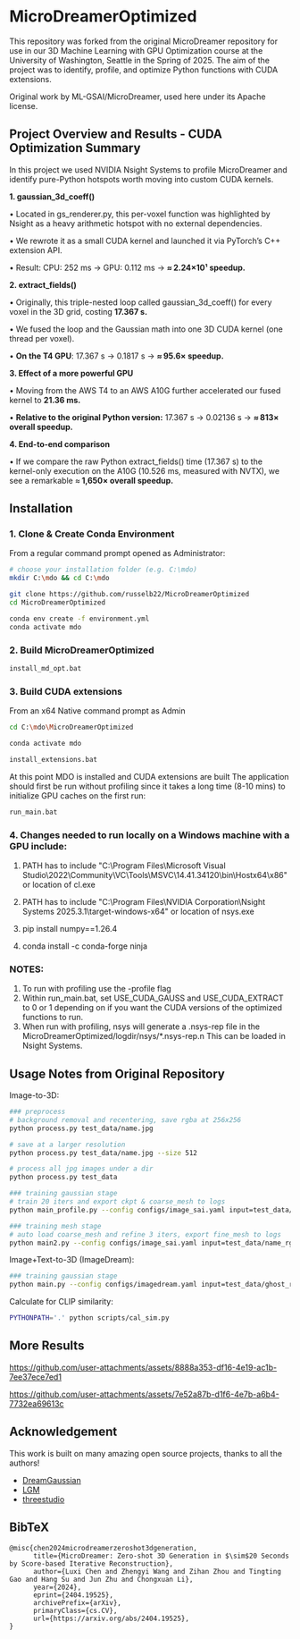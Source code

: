# MicroDreamerOptimized
This repository was forked from the original MicroDreamer repository for use in our 3D Machine Learning with GPU Optimization course at the University of Washington, Seattle in the Spring of 2025. The aim of the project was to identify, profile, and optimize Python functions with CUDA extensions.

Original work by ML-GSAI/MicroDreamer, used here under its Apache license.

## Project Overview and Results - CUDA Optimization Summary
In this project we used NVIDIA Nsight Systems to profile MicroDreamer and identify pure-Python hotspots worth moving into custom CUDA kernels.

**1.	gaussian_3d_coeff()**

  •	Located in gs_renderer.py, this per-voxel function was highlighted by Nsight as a heavy arithmetic hotspot with no external dependencies.

  •	We rewrote it as a small CUDA kernel and launched it via PyTorch’s C++ extension API.

  •	Result: CPU: 252 ms → GPU: 0.112 ms → **≈ 2.24×10¹ speedup.**

 
**2.	extract_fields()**

  •	Originally, this triple-nested loop called gaussian_3d_coeff() for every voxel in the 3D grid, costing **17.367 s.**

  •	We fused the loop and the Gaussian math into one 3D CUDA kernel (one thread per voxel).
  
  •	**On the T4 GPU**: 17.367 s → 0.1817 s → **≈ 95.6× speedup.**

 
**3.	Effect of a more powerful GPU**

  •	Moving from the AWS T4 to an AWS A10G further accelerated our fused kernel to **21.36 ms.**

  •	**Relative to the original Python version:** 17.367 s → 0.02136 s → **≈ 813× overall speedup.**

 
**4.	End-to-end comparison**

  •	If we compare the raw Python extract_fields() time (17.367 s) to the kernel-only execution on the A10G (10.526 ms, measured with NVTX), we see a remarkable ≈ **1,650× overall speedup.**
  
## Installation
### 1. Clone & Create Conda Environment
From a regular command prompt opened as Administrator:
```bash
# choose your installation folder (e.g. C:\mdo)
mkdir C:\mdo && cd C:\mdo

git clone https://github.com/russelb22/MicroDreamerOptimized 
cd MicroDreamerOptimized

conda env create -f environment.yml
conda activate mdo
```
### 2. Build MicroDreamerOptimized
```bash
install_md_opt.bat
```

### 3. Build CUDA extensions 
From an x64 Native command prompt as Admin  
``` bash
cd C:\mdo\MicroDreamerOptimized

conda activate mdo

install_extensions.bat  
```

At this point MDO is installed and CUDA extensions are built
The application should first be run without profiling since it takes a long time (8-10 mins) to initialize GPU caches on the first run:
```bash
run_main.bat  
```

### 4. Changes needed to run locally on a Windows machine with a GPU include: 

1. PATH has to include "C:\Program Files\Microsoft Visual Studio\2022\Community\VC\Tools\MSVC\14.41.34120\bin\Hostx64\x86" or location of cl.exe

2. PATH has to include "C:\Program Files\NVIDIA Corporation\Nsight Systems 2025.3.1\target-windows-x64" or location of nsys.exe

3. pip install numpy==1.26.4 

4. conda install -c conda-forge ninja 

### NOTES:
1. To run with profiling use the -profile flag
2. Within run_main.bat, set USE_CUDA_GAUSS and USE_CUDA_EXTRACT to 0 or 1 depending on if you want the CUDA versions of the optimized functions to run.
3. When run with profiling, nsys will generate a .nsys-rep file in the MicroDreamerOptimized/logdir/nsys/*.nsys-rep.n This can be loaded in Nsight Systems.


## Usage Notes from Original Repository

Image-to-3D:

```bash
### preprocess
# background removal and recentering, save rgba at 256x256
python process.py test_data/name.jpg

# save at a larger resolution
python process.py test_data/name.jpg --size 512

# process all jpg images under a dir
python process.py test_data

### training gaussian stage
# train 20 iters and export ckpt & coarse_mesh to logs
python main_profile.py --config configs/image_sai.yaml input=test_data/name_rgba.png save_path=name_rgba

### training mesh stage
# auto load coarse_mesh and refine 3 iters, export fine_mesh to logs
python main2.py --config configs/image_sai.yaml input=test_data/name_rgba.png save_path=name_rgba
```

Image+Text-to-3D (ImageDream):

```bash
### training gaussian stage
python main.py --config configs/imagedream.yaml input=test_data/ghost_rgba.png prompt="a ghost eating hamburger" save_path=ghost_rgba
```

Calculate for CLIP similarity:
```bash
PYTHONPATH='.' python scripts/cal_sim.py
```

## More Results



https://github.com/user-attachments/assets/8888a353-df16-4e19-ac1b-7ee37ece7ed1




https://github.com/user-attachments/assets/7e52a87b-d1f6-4e7b-a6b4-7732ea69613c





## Acknowledgement

This work is built on many amazing open source projects, thanks to all the authors!

- [DreamGaussian](https://github.com/dreamgaussian/dreamgaussian)
- [LGM](https://github.com/3DTopia/LGM)
- [threestudio](https://github.com/threestudio-project/threestudio)


## BibTeX

```
@misc{chen2024microdreamerzeroshot3dgeneration,
      title={MicroDreamer: Zero-shot 3D Generation in $\sim$20 Seconds by Score-based Iterative Reconstruction}, 
      author={Luxi Chen and Zhengyi Wang and Zihan Zhou and Tingting Gao and Hang Su and Jun Zhu and Chongxuan Li},
      year={2024},
      eprint={2404.19525},
      archivePrefix={arXiv},
      primaryClass={cs.CV},
      url={https://arxiv.org/abs/2404.19525}, 
}
```
